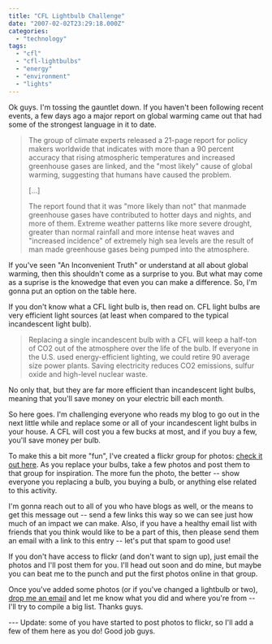 ```yaml
---
title: "CFL Lightbulb Challenge"
date: "2007-02-02T23:29:18.000Z"
categories: 
  - "technology"
tags: 
  - "cfl"
  - "cfl-lightbulbs"
  - "energy"
  - "environment"
  - "lights"
---
```


Ok guys. I'm tossing the gauntlet down. If you haven't been following recent events, a few days ago a major report on global warming came out that had some of the strongest language in it to date.

> The group of climate experts released a 21-page report for policy makers worldwide that indicates with more than a 90 percent accuracy that rising atmospheric temperatures and increased greenhouse gases are linked, and the "most likely" cause of global warming, suggesting that humans have caused the problem.
> 
> \[...\]
> 
> The report found that it was "more likely than not" that manmade greenhouse gases have contributed to hotter days and nights, and more of them. Extreme weather patterns like more severe drought, greater than normal rainfall and more intense heat waves and "increased incidence" of extremely high sea levels are the result of man made greenhouse gases being pumped into the atmosphere.

If you've seen "An Inconvenient Truth" or understand at all about global warming, then this shouldn't come as a surprise to you. But what may come as a suprise is the knowedge that even you can make a difference. So, I'm gonna put an option on the table here.

If you don't know what a CFL light bulb is, then read on. CFL light bulbs are very efficient light sources (at least when compared to the typical incandescent light bulb).

> Replacing a single incandescent bulb with a CFL will keep a half-ton of CO2 out of the atmosphere over the life of the bulb. If everyone in the U.S. used energy-efficient lighting, we could retire 90 average size power plants. Saving electricity reduces CO2 emissions, sulfur oxide and high-level nuclear waste.

No only that, but they are far more efficient than incandescent light bulbs, meaning that you'll save money on your electric bill each month.

So here goes. I'm challenging everyone who reads my blog to go out in the next little while and replace some or all of your incandescent light bulbs in your house. A CFL will cost you a few bucks at most, and if you buy a few, you'll save money per bulb.

To make this a bit more "fun", I've created a flickr group for photos: [check it out here](http://www.flickr.com/groups/49813481@N00/). As you replace your bulbs, take a few photos and post them to that group for inspiration. The more fun the photo, the better -- show everyone you replacing a bulb, you buying a bulb, or anything else related to this activity.

I'm gonna reach out to all of you who have blogs as well, or the means to get this message out -- send a few links this way so we can see just how much of an impact we can make. Also, if you have a healthy email list with friends that you think would like to be a part of this, then please send them an email with a link to this entry -- let's put that spam to good use!

If you don't have access to flickr (and don't want to sign up), just email the photos and I'll post them for you. I'll head out soon and do mine, but maybe you can beat me to the punch and put the first photos online in that group.

Once you've added some photos (or if you've changed a lightbulb or two), [drop me an email](mailto:vancouverduane@hotmail.com) and let me know what you did and where you're from -- I'll try to compile a big list. Thanks guys.

\--- Update: some of you have started to post photos to flickr, so I'll add a few of them here as you do! Good job guys.
